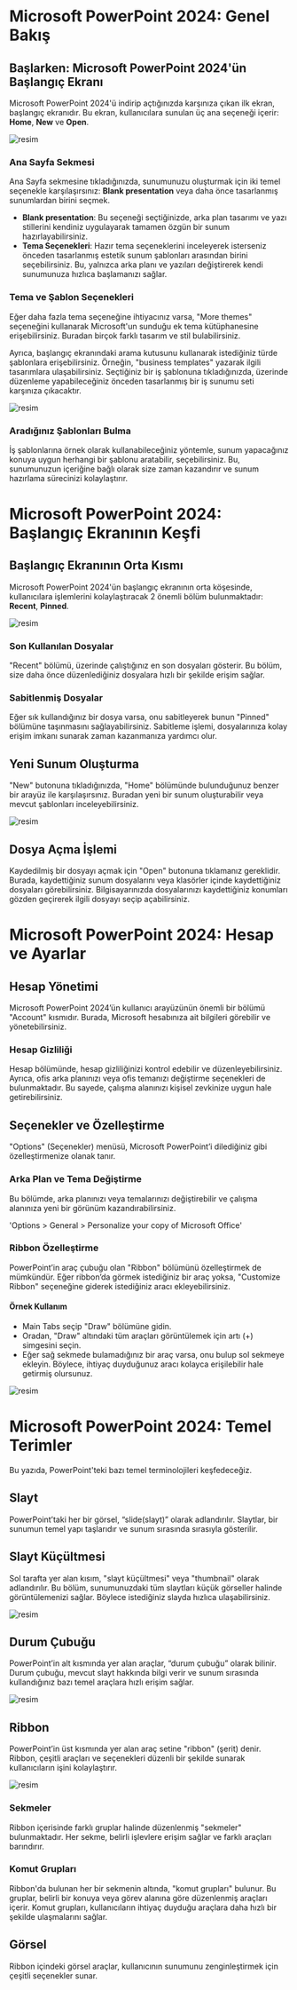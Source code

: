 # Microsoft PowerPoint 2024: Genel Bakış

## Başlarken: Microsoft PowerPoint 2024'ün Başlangıç Ekranı

Microsoft PowerPoint 2024'ü indirip açtığınızda karşınıza çıkan ilk ekran, başlangıç ekranıdır. 
Bu ekran, kullanıcılara sunulan üç ana seçeneği içerir: **Home**, **New** ve **Open**.

![resim](https://i.ibb.co/mHhwKW6/1-Ana-Men-jpg.png)

### Ana Sayfa Sekmesi

Ana Sayfa sekmesine tıkladığınızda, sunumunuzu oluşturmak için iki temel seçenekle karşılaşırsınız: **Blank presentation** veya daha önce tasarlanmış sunumlardan birini seçmek. 

- **Blank presentation**: Bu seçeneği seçtiğinizde, arka plan tasarımı ve yazı stillerini kendiniz uygulayarak tamamen özgün bir sunum hazırlayabilirsiniz.
- **Tema Seçenekleri**: Hazır tema seçeneklerini inceleyerek isterseniz önceden tasarlanmış estetik sunum şablonları arasından birini seçebilirsiniz. Bu, yalnızca arka planı ve yazıları değiştirerek kendi sunumunuza hızlıca başlamanızı sağlar.

### Tema ve Şablon Seçenekleri

Eğer daha fazla tema seçeneğine ihtiyacınız varsa, "More themes" seçeneğini kullanarak Microsoft'un sunduğu ek tema kütüphanesine erişebilirsiniz. 
Buradan birçok farklı tasarım ve stil bulabilirsiniz.

Ayrıca, başlangıç ekranındaki arama kutusunu kullanarak istediğiniz türde şablonlara erişebilirsiniz. 
Örneğin, "business templates" yazarak ilgili tasarımlara ulaşabilirsiniz. Seçtiğiniz bir iş şablonuna tıkladığınızda, üzerinde düzenleme yapabileceğiniz önceden tasarlanmış bir iş sunumu seti karşınıza çıkacaktır.

![resim](https://i.ibb.co/2WTjw36/2-ablon-Arama.png)

### Aradığınız Şablonları Bulma

İş şablonlarına örnek olarak kullanabileceğiniz yöntemle, sunum yapacağınız konuya uygun herhangi bir şablonu aratabilir, seçebilirsiniz. 
Bu, sunumunuzun içeriğine bağlı olarak size zaman kazandırır ve sunum hazırlama sürecinizi kolaylaştırır.

# Microsoft PowerPoint 2024: Başlangıç Ekranının Keşfi

## Başlangıç Ekranının Orta Kısmı

Microsoft PowerPoint 2024'ün başlangıç ekranının orta köşesinde, kullanıcılara işlemlerini kolaylaştıracak 2 önemli bölüm bulunmaktadır: **Recent**, **Pinned**.

![resim](https://i.ibb.co/KLxbXG6/3-Orta-K-s-m.png)

### Son Kullanılan Dosyalar

"Recent" bölümü, üzerinde çalıştığınız en son dosyaları gösterir. Bu bölüm, size daha önce düzenlediğiniz dosyalara hızlı bir şekilde erişim sağlar.

### Sabitlenmiş Dosyalar

Eğer sık kullandığınız bir dosya varsa, onu sabitleyerek bunun "Pinned" bölümüne taşınmasını sağlayabilirsiniz. 
Sabitleme işlemi, dosyalarınıza kolay erişim imkanı sunarak zaman kazanmanıza yardımcı olur.

## Yeni Sunum Oluşturma

"New" butonuna tıkladığınızda, "Home" bölümünde bulunduğunuz benzer bir arayüz ile karşılaşırsınız. 
Buradan yeni bir sunum oluşturabilir veya mevcut şablonları inceleyebilirsiniz.

![resim](https://i.ibb.co/tJCqnVZ/4-Yenidosya.png)

## Dosya Açma İşlemi

Kaydedilmiş bir dosyayı açmak için "Open" butonuna tıklamanız gereklidir. Burada, kaydettiğiniz sunum dosyalarını veya klasörler içinde kaydettiğiniz dosyaları görebilirsiniz. Bilgisayarınızda dosyalarınızı kaydettiğiniz konumları gözden geçirerek ilgili dosyayı seçip açabilirsiniz.

# Microsoft PowerPoint 2024: Hesap ve Ayarlar

## Hesap Yönetimi

Microsoft PowerPoint 2024’ün kullanıcı arayüzünün önemli bir bölümü "Account" kısmıdır. Burada, Microsoft hesabınıza ait bilgileri görebilir ve yönetebilirsiniz. 

### Hesap Gizliliği

Hesap bölümünde, hesap gizliliğinizi kontrol edebilir ve düzenleyebilirsiniz. Ayrıca, ofis arka planınızı veya ofis temanızı değiştirme seçenekleri de bulunmaktadır. Bu sayede, çalışma alanınızı kişisel zevkinize uygun hale getirebilirsiniz.

## Seçenekler ve Özelleştirme

"Options" (Seçenekler) menüsü, Microsoft PowerPoint’i dilediğiniz gibi özelleştirmenize olanak tanır. 

### Arka Plan ve Tema Değiştirme

Bu bölümde, arka planınızı veya temalarınızı değiştirebilir ve çalışma alanınıza yeni bir görünüm kazandırabilirsiniz.

'Options > General > Personalize your copy of Microsoft Office'   

### Ribbon Özelleştirme

PowerPoint’in araç çubuğu olan "Ribbon" bölümünü özelleştirmek de mümkündür. Eğer ribbon’da görmek istediğiniz bir araç yoksa, "Customize Ribbon" seçeneğine giderek istediğiniz aracı ekleyebilirsiniz. 

#### Örnek Kullanım

- Main Tabs seçip "Draw" bölümüne gidin.
- Oradan, "Draw" altındaki tüm araçları görüntülemek için artı (+) simgesini seçin.
- Eğer sağ sekmede bulamadığınız bir araç varsa, onu bulup sol sekmeye ekleyin. Böylece, ihtiyaç duyduğunuz aracı kolayca erişilebilir hale getirmiş olursunuz.

![resim](https://i.ibb.co/5hHtSJ6/5-Ribbon-zelle-tirme.png)

# Microsoft PowerPoint 2024: Temel Terimler

Bu yazıda, PowerPoint'teki bazı temel terminolojileri keşfedeceğiz.

## Slayt

PowerPoint’taki her bir görsel, “slide(slayt)” olarak adlandırılır. Slaytlar, bir sunumun temel yapı taşlarıdır ve sunum sırasında sırasıyla gösterilir.

## Slayt Küçültmesi

Sol tarafta yer alan kısım, "slayt küçültmesi" veya "thumbnail" olarak adlandırılır. 
Bu bölüm, sunumunuzdaki tüm slaytları küçük görseller halinde görüntülemenizi sağlar. Böylece istediğiniz slayda hızlıca ulaşabilirsiniz.

![resim](https://i.ibb.co/0sFL3zH/6-Slide.png)

## Durum Çubuğu

PowerPoint’in alt kısmında yer alan araçlar, “durum çubuğu” olarak bilinir. Durum çubuğu, mevcut slayt hakkında bilgi verir ve sunum sırasında kullandığınız bazı temel araçlara hızlı erişim sağlar.

![resim](https://i.ibb.co/VtfRPN7/7-Durum-ubu-u.png)

## Ribbon

PowerPoint’in üst kısmında yer alan araç setine "ribbon" (şerit) denir. 
Ribbon, çeşitli araçları ve seçenekleri düzenli bir şekilde sunarak kullanıcıların işini kolaylaştırır.

![resim](https://i.ibb.co/FHsQT5D/8-Ribbon.png)

### Sekmeler

Ribbon içerisinde farklı gruplar halinde düzenlenmiş "sekmeler" bulunmaktadır. Her sekme, belirli işlevlere erişim sağlar ve farklı araçları barındırır.

### Komut Grupları

Ribbon'da bulunan her bir sekmenin altında, "komut grupları" bulunur. Bu gruplar, belirli bir konuya veya görev alanına göre düzenlenmiş araçları içerir. Komut grupları, kullanıcıların ihtiyaç duyduğu araçlara daha hızlı bir şekilde ulaşmalarını sağlar.

## Görsel

Ribbon içindeki görsel araçlar, kullanıcının sunumunu zenginleştirmek için çeşitli seçenekler sunar.
